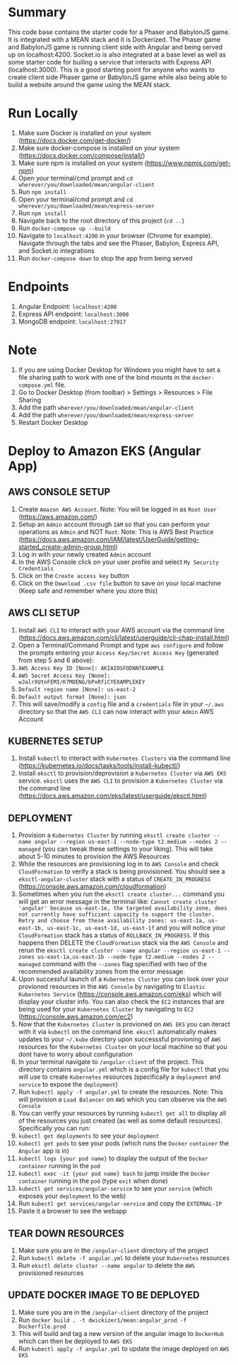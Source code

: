 Summary
===============

This code base contains the starter code for a Phaser and BabylonJS game. It is integrated with a MEAN stack and it is Dockerized. The Phaser game and BabylonJS game is running client side with Angular and being served up on localhost:4200. Socket.io is also integrated at a base level as well as some starter code for builing a service that interacts with Express API (localhost:3000). This is a good starting point for anyone who wants to create client side Phaser game or BabylonJS game while also being able to build a website around the game using the MEAN stack.

Run Locally
===============

1. Make sure Docker is installed on your system (https://docs.docker.com/get-docker/)
2. Make sure docker-compose is installed on your system (https://docs.docker.com/compose/install/)
3. Make sure npm is installed on your system (https://www.npmjs.com/get-npm)
4. Open your terminal/cmd prompt and `cd wherever/you/downloaded/mean/angular-client`
5. Run `npm install`
6. Open your terminal/cmd prompt and `cd wherever/you/downloaded/mean/express-server`
7. Run `npm install`
8. Navigate back to the root directory of this project (`cd ..`)
9. Run `docker-compose up --build`
10. Navigate to `localhost:4200` in your browser (Chrome for example). Navigate through the tabs and see the Phaser, Babylon, Express API, and Socket.io integrations
11. Run `docker-compose down` to stop the app from being served

Endpoints
===============

1. Angular Endpoint: `localhost:4200`
2. Express API endpoint: `localhost:3000`
3. MongoDB endpoint: `localhost:27017`

Note
===============

1. If you are using Docker Desktop for Windows you might have to set a file sharing path to work with one of the bind mounts in the `docker-compose.yml` file.
2. Go to Docker Desktop (from toolbar) > Settings > Resources > File Sharing
3. Add the path `wherever/you/downloaded/mean/angular-client`
4. Add the path `wherever/you/downloaded/mean/express-server`
5. Restart Docker Desktop

Deploy to Amazon EKS (Angular App)
======================================

AWS CONSOLE SETUP 
-----------------
1. Create `Amazon AWS Account`. Note: You will be logged in as `Root User` (https://aws.amazon.com/)
2. Setup an `Admin` account through `IAM` so that you can perform your operations as `Admin` and NOT `Root`. Note: This is AWS Best Practice (https://docs.aws.amazon.com/IAM/latest/UserGuide/getting-started_create-admin-group.html)
3. Log in with your newly created `Admin` account
4. In the AWS Console click on your user profile and select `My Security Credentials`
5. Click on the `Create access key` button
6. Click on the `Download .csv file` button to save on your local machine (Keep safe and remember where you store this)

AWS CLI SETUP
-----------------
1. Install `AWS CLI` to interact with your AWS account via the command line (https://docs.aws.amazon.com/cli/latest/userguide/cli-chap-install.html)
2. Open a Terminal/Command Prompt and type `aws configure` and follow the prompts entering your `Access Key/Secret Access Key` (generated from step 5 and 6 above):
3. `AWS Access Key ID [None]: AKIAIOSFODNN7EXAMPLE`
4. `AWS Secret Access Key [None]: wJalrXUtnFEMI/K7MDENG/bPxRfiCYEXAMPLEKEY`
5. `Default region name [None]: us-east-2`
6. `Default output format [None]: json`
7. This will save/modify a `config` file and a `credentials` file in your `~/.aws` directory so that the `AWS CLI` can now interact with your `Admin` AWS Account

KUBERNETES SETUP
-----------------
1. Install `kubectl` to interact with `Kubernetes Clusters` via the command line (https://kubernetes.io/docs/tasks/tools/install-kubectl/)
2. Install `eksctl` to provision/deprovision a `Kubernetes Cluster` via `AWS EKS` service. `eksctl` uses the `AWS CLI` to provision a `Kubernetes Cluster` via the command line (https://docs.aws.amazon.com/eks/latest/userguide/eksctl.html)

DEPLOYMENT
-----------------
1. Provision a `Kubernetes Cluster` by running `eksctl create cluster --name angular --region us-east-1 --node-type t2.medium --nodes 2 --managed` (you can tweak these settings to your liking). This will take about 5-10 minutes to provision the AWS Resources
2. While the resources are provisioning log in to `AWS Console` and check `CloudFormation` to verify a stack is being provisioned. You should see a `eksctl-angular-cluster` stack with a status of `CREATE_IN_PROGRESS` (https://console.aws.amazon.com/cloudformation)
3. Sometimes when you run the `eksctl create cluster...` command you will get an error message in the terminal like: `Cannot create cluster 'angular' because us-east-1e, the targeted availability zone, does not currently have sufficient capacity to support the cluster. Retry and choose from these availability zones: us-east-1a, us-east-1b, us-east-1c, us-east-1d, us-east-1f` and you will notice your `CloudFormation` stack has a status of `ROLLBACK_IN_PROGRESS`. If this happens then DELETE the `CloudFormation` stack via the `AWS Console` and rerun the `eksctl create cluster --name angular --region us-east-1 --zones us-east-1a,us-east-1b --node-type t2.medium --nodes 2 --managed` command with the `--zones` flag specified with two of the recommended availability zones from the error message.
4. Upon successful launch of a `Kubernetes Cluster` you can look over your provioned resources in the `AWS Console` by navigating to `Elastic Kubernetes Service` (https://console.aws.amazon.com/eks) which will display your cluster info. You can also check the `EC2` instances that are being used for your `Kubernetes Cluster` by navigating to `EC2` (https://console.aws.amazon.com/ec2)
5. Now that the `Kubernetes Cluster` is provioned on `AWS EKS` you can iteract with it via `kubectl` on the command line. `eksctl` automatically makes updates to your `~/.kube` directory upon successsful provioning of `AWS` resources for the `Kubernetes Cluster` on your local machine so that you dont have to worry about configuration 
6. In your terminal navigate to `/angular-client` of the project. This directory contains `angular.yml` which is a config file for `kubectl` that you will use to create `Kubernetes` resources (specifically a `deployment` and `service` to expose the `deployment`)
7. Run `kubectl apply -f angular.yml` to create the resources. Note: This will provision a `Load Balancer` on `AWS` which you can observe via the `AWS Console`
8. You can verify your resources by running `kubectl get all` to display all of the resources you just created (as well as some default resources). Specifically you can run:
9. `kubectl get deployments` to see your `deployment`
10. `kubectl get pods` to see your pods (which runs the `Docker` `container` the `Angular` app is in)
11. `kubectl logs {your pod name}` to display the output of the `Docker` `container` running in the `pod`
12. `kubectl exec -it {your pod name} bash` to jump inside the `Docker` `container` running in the `pod` (type `exit` when done)
13. `kubectl get services/angular-service` to see your `service` (which exposes your `deployment` to the web)
14. Run `kubectl get services/angular-service` and copy the `EXTERNAL-IP`
15. Paste it a browser to see the webapp

TEAR DOWN RESOURCES
--------------------
1. Make sure you are in the `/angular-client` directory of the project
2. Run `kubectl delete -f angular.yml` to delete your `Kubernetes` resources
3. Run `eksctl delete cluster --name angular` to delete the `AWS` provisioned resources


UPDATE DOCKER IMAGE TO BE DEPLOYED
-----------------------------------
1. Make sure you are in the `/angular-client` directory of the project
2. Run `docker build . -t dwickizer1/mean:angular_prod -f Dockerfile.prod`
3. This will build and tag a new version of the angular image to `DockerHub` which can then be deployed to `AWS EKS`
4. Run `kubectl apply -f angular.yml` to update the image deployed on `AWS EKS`



